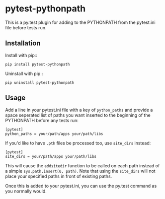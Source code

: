 pytest-pythonpath
=================

This is a py.test plugin for adding to the PYTHONPATH from the pytest.ini file before tests run.

Installation
------------

Install with pip::

    pip install pytest-pythonpath

Uninstall with pip::

    pip uninstall pytest-pythonpath

Usage
-----

Add a line in your pytest.ini file with a key of `python_paths` and provide a space seperated list of paths
you want inserted to the beginning of the PYTHONPATH before any tests run:

    [pytest]
    python_paths = your/path/apps your/path/libs

If you'd like to have `.pth` files be processed too, use `site_dirs` instead:

    [pytest]
    site_dirs = your/path/apps your/path/libs

This will cause the `addsitedir` function to be called on each path instead of a simple `sys.path.insert(0, path)`.
Note that using the `site_dirs` will not place your specified paths in front of existing paths.

Once this is added to your pytest.ini, you can use the py.test command as you normally would.
